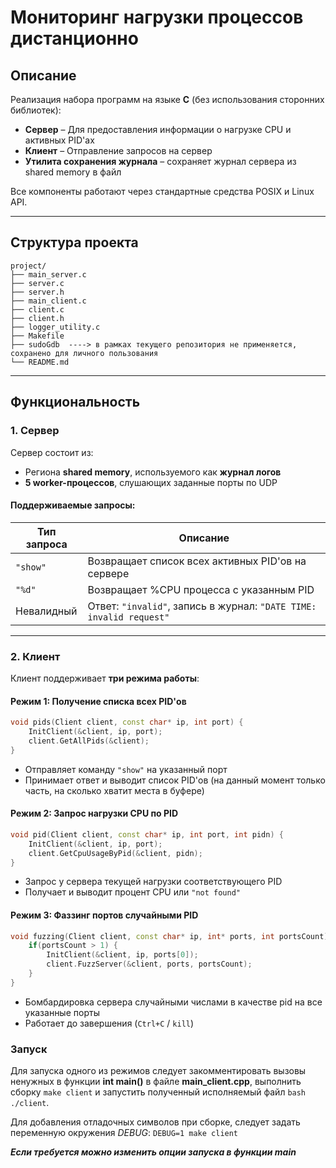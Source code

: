 

# Мониторинг нагрузки процессов дистанционно

## Описание

Реализация набора программ на языке **C** (без использования сторонних библиотек):

- **Сервер** – Для предоставления информации о нагрузке CPU и активных PID'ах
- **Клиент** – Отправление запросов на сервер
- **Утилита сохранения журнала** – сохраняет журнал сервера из shared memory в файл

Все компоненты работают через стандартные средства POSIX и Linux API.

---

## Структура проекта

```
project/
├── main_server.c
├── server.c
├── server.h
├── main_client.c
├── client.c
├── client.h
├── logger_utility.c
├── Makefile
├── sudoGdb  ----> в рамках текущего репозитория не применяется, сохранено для личного пользования
└── README.md
```
---

## Функциональность

### 1. Сервер

Сервер состоит из:
- Региона **shared memory**, используемого как **журнал логов**
- **5 worker-процессов**, слушающих заданные порты по UDP

#### Поддерживаемые запросы:

| Тип запроса | Описание                                                            |
| ----------- | ------------------------------------------------------------------- |
| `"show"`    | Возвращает список всех активных PID'ов на сервере                   |
| `"%d"`      | Возвращает %CPU процесса с указанным PID                            |
| Невалидный  | Ответ: `"invalid"`, запись в журнал: `"DATE TIME: invalid request"` |
---

### 2. Клиент

Клиент поддерживает **три режима работы**:

#### Режим 1: Получение списка всех PID'ов

```cpp
void pids(Client client, const char* ip, int port) {
    InitClient(&client, ip, port);
    client.GetAllPids(&client);
}
```

- Отправляет команду `"show"` на указанный порт
- Принимает ответ и выводит список PID'ов (на данный момент только часть, на сколько хватит места в буфере)

#### Режим 2: Запрос нагрузки CPU по PID
```cpp
void pid(Client client, const char* ip, int port, int pidn) {
    InitClient(&client, ip, port);
    client.GetCpuUsageByPid(&client, pidn);
}
```

- Запрос у сервера текущей нагрузки соответствующего PID
- Получает и выводит процент CPU или `"not found"`

#### Режим 3: Фаззинг портов случайными PID
```cpp
void fuzzing(Client client, const char* ip, int* ports, int portsCount) {
    if(portsCount > 1) {
        InitClient(&client, ip, ports[0]);
        client.FuzzServer(&client, ports, portsCount);
    }
}
```

- Бомбардировка сервера случайными числами в качестве pid на все указанные порты
- Работает до завершения (`Ctrl+C` / `kill`)

### Запуск

Для запуска одного из режимов следует закомментировать вызовы ненужных в функции **int main()** в файле **main_client.cpp**,
выполнить сборку `make client` и запустить полученный исполняемый файл ```bash ./client```.

Для добавления отладочных символов при сборке, следует задать переменную окружения _DEBUG_: `DEBUG=1 make client`

***Если требуется можно изменить опции запуска в функции main***
